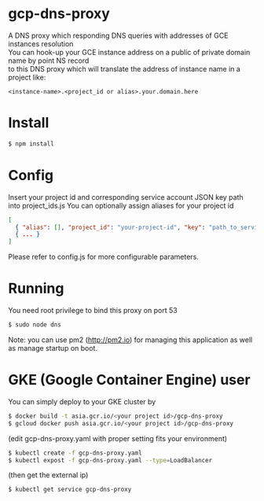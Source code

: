 # gcp-dns-proxy

A DNS proxy which responding DNS queries with addresses of GCE instances resolution<br />
You can hook-up your GCE instance address on a public of private domain name by point NS record <br />
to this DNS proxy which will translate the address of instance name in a project like: <br />

~~~~
<instance-name>.<project_id or alias>.your.domain.here
~~~~

# Install

~~~~bash
$ npm install
~~~~

# Config

Insert your project id and corresponding service account JSON key path into project_ids.js
You can optionally assign aliases for your project id

~~~~json
[
  { "alias": [], "project_id": "your-project-id", "key": "path_to_service_account.json"},
  { ... }
]
~~~~

Please refer to config.js for more configurable parameters.<br />

# Running

You need root privilege to bind this proxy on port 53 
~~~~bash
$ sudo node dns
~~~~

Note: you can use pm2 (http://pm2.io) for managing this application as well as manage startup on boot.

# GKE (Google Container Engine) user

You can simply deploy to your GKE cluster by
~~~~bash
$ docker build -t asia.gcr.io/<your project id>/gcp-dns-proxy
$ gcloud docker push asia.gcr.io/<your project id>/gcp-dns-proxy
~~~~

(edit gcp-dns-proxy.yaml with proper setting fits your environment)

~~~~bash
$ kubectl create -f gcp-dns-proxy.yaml
$ kubectl expost -f gcp-dns-proxy.yaml --type=LoadBalancer
~~~~

(then get the external ip)

~~~~bash
$ kubectl get service gcp-dns-proxy
~~~~

